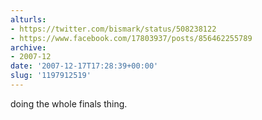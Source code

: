 ```yaml
---
alturls:
- https://twitter.com/bismark/status/508238122
- https://www.facebook.com/17803937/posts/856462255789
archive:
- 2007-12
date: '2007-12-17T17:28:39+00:00'
slug: '1197912519'
---
```


doing the whole finals thing.

